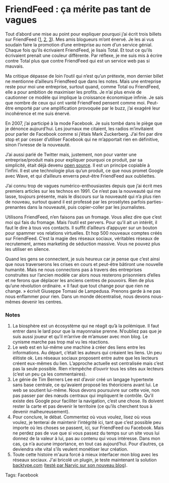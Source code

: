 # FriendFeed : ça mérite pas tant de vagues

Tout d’abord une mise au point pour expliquer pourquoi j’ai écrit trois billets sur FriendFeed ([1](/2009/07/23/facebook-et-friendfeed-la-strategie-de-l%e2%80%99enfermement/), [2](/2009/07/24/friendfeed-ou-la-dissolution-de-la-conscience/), [3](/2009/07/27/facebook-et-friendfeed-tueurs-de-reves/)). Mes amis blogueurs m’ont énervé. Je les ai vus soudain faire la promotion d’une entreprise au nom d’un service génial. Chaque fois qu’ils écrivaient FriendFeed, je lisais Total. Et tout ce qu’ils écrivaient prenait une couleur différente. Par réflexe, je me suis mis à écrire contre Total plus que contre FriendFeed qui est un service web pas si mauvais.

Ma critique dépasse de loin l’outil qui n’est qu’un prétexte, mon dernier billet ne mentionne d’ailleurs Friendfeed que dans les notes. Mais une entreprise reste pour moi une entreprise, surtout quand, comme Total ou FriendFeed, elle a pour ambition de maximiser les profits. Je n’ai plus envie de cautionner ce modèle qui implique la croissance économique infinie. Je sais que nombre de ceux qui ont vanté FriendFeed pensent comme moi. Peut-être emporté par une amplification provoquée par le buzz, j’ai exagéré leur incohérence et me suis énervé.

En 2007, j’ai participé à la mode Facebook. Je suis tombé dans le piège que je dénonce aujourd’hui. Les journaux me citaient, les radios m’invitaient pour parler de Facebook comme si j’étais Mark Zuckerberg. J’ai fini par dire stop et par cesser d’utiliser Facebook qui ne m’apportait rien en définitive, sinon l’ivresse de la nouveauté.

J’ai aussi parlé de Twitter mais, justement, non pour vanter une entreprise/produit mais pour expliquer pourquoi ce produit, par sa simplicité, était déjà devenu [open source](http://identi.ca/). Il est un principe copiable à l’infini. Il est une technologie plus qu’un produit, ce que nous promet Google avec Wave, et qui d’ailleurs enverra peut-être FriendFeed aux oubliettes.

J’ai connu trop de vagues numérico-enthousiastes depuis que j’ai écrit mes premiers articles sur les technos en 1991. Ce n’est pas la nouveauté qui me lasse, toujours présente, mais le discours sur la nouveauté qui n’a plus rien de nouveau, surtout quand il est professé par les prosélytes parfois parties-prenantes dans la nouveauté, puis copier-coller par les journalistes.

Utilisons FriendFeed, n’en faisons pas un fromage. Vous allez dire que c’est moi qui fais du fromage. Mais l’outil est pervers. Pour qu’il ait un intérêt, il faut le dire à tous vos contacts. Il suffit d’ailleurs d’appuyer sur un bouton pour spammer vos relations virtuelles. Et hop 500 nouveaux comptes créés sur FriendFeed. C’est la magie des réseaux sociaux, véritables réseaux de recrutement, armes marketing de séduction massive. Vous ne pouvez plus les utiliser en silence.

Quand les gens se connectent, je suis heureux car je pense que c’est ainsi que nous traverserons les crises en cours et peut-être bâtiront une nouvelle humanité. Mais ne nous connectons pas à travers des entreprises construites sur l’ancien modèle car alors nous resterons prisonniers d’elles et ne ferons que déplacer les anciens centres de pouvoirs. Rien de plus qu’une révolution ordinaire. « Il faut que tout change pour que rien ne change. » écrivit Giuseppe Tomasi de Lampedusa. Prenons garde à ne pas nous enflammer pour rien. Dans un monde décentralisé, nous devons nous-mêmes devenir les centres.

### Notes

1. La biosphère est un écosystème qui ne réagit qu’à la polémique. Il faut entrer dans le lard pour que la mayonnaise prenne. N’oubliez pas que je suis aussi joueur et qu’il m’arrive de m’amuser avec mon blog. Le cynisme marche pas trop mal vu les réactions.
2. Le web est en lui-même une machine à créer des liens entre les informations. Au départ, c’était les auteurs qui créaient les liens. Un peu élitiste ok. Les réseaux sociaux proposent entre autre que les lecteurs créent eux-mêmes du lien. L’approche actuelle est centralisée mais c’est pas la seule possible. Rien n’empêche d’ouvrir tous les sites aux lecteurs (c’est un peu ça les commentaires).
3. Le génie de Tim Berners Lee est d’avoir créé un langage hypertexte sans base centrale, ce qu’avaient proposé les théoriciens avant lui. Le web se soutient lui-même. Nous devons poursuivre sur cette voie, non pas passer par des nœuds centraux qui impliquent le contrôle. Qu’il existe des Google pour faciliter la navigation, c’est une chose. Ils doivent rester la carte et pas devenir le territoire (ce qu’ils cherchent tous à devenir malheureusement).
4. Pour conclure, le débat. Commentez où vous voulez, lisez où vous voulez, je tenterai de maintenir l’intégrité ici, tant que c’est possible peu importe où les choses se passent, ici, sur FriendFeed ou Facebook. Mais ne perdez pas de vue que si vous passez du temps sur un site vous lui donnez de la valeur à lui, pas au contenu qui vous intéresse. Dans mon cas, ça n’a aucune importance, en tout cas aujourd’hui. Pour d’autres, ça deviendra vite vital s’ils veulent monétiser leur création.
5. Toute cette histoire m'aura forcé à mieux interfacer mon blog avec les réseaux sociaux. J'ai bricolé un plugin, je teste maintenant la solution [backtype.com](http://www.backtype.com/home) ([testé par Narvic sur son nouveau blog](http://narvic.fr/2009/07/ma-nouvelle-vie-sur-le-web/)).

Tags: Facebook